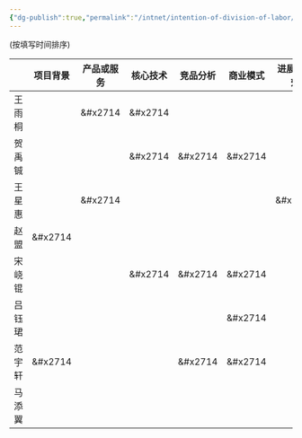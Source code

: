 ```yaml
---
{"dg-publish":true,"permalink":"/intnet/intention-of-division-of-labor/","dgPassFrontmatter":true}
---
```


(按填写时间排序)

|     | 项目背景    | 产品或服务   | 核心技术    | 竞品分析    | 商业模式    | 进展与成效   |  财务与融资  | 发展规划    |
| :-: | ------- | ------- | ------- | ------- | ------- | ------- | :-----: | ------- |
| 王雨桐 |         | &#x2714 | &#x2714 |         |         |         |         |         |
| 贺禹铖 |         |         | &#x2714 | &#x2714 | &#x2714 |         |         |         |
| 王星惠 |         | &#x2714 |         |         |         | &#x2714 |         | &#x2714 |
| 赵盟  | &#x2714 |         |         |         |         |         | &#x2714 | &#x2714 |
| 宋峣锟 |         |         | &#x2714 | &#x2714 | &#x2714 |         |         |         |
| 吕钰珺 |         |         |         |         | &#x2714 |         |         | &#x2714 |
| 范宇轩 | &#x2714 |         |         | &#x2714 | &#x2714 |         |         |         |
| 马添翼 |         |         |         |         |         |         |         |         |
